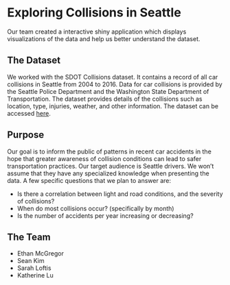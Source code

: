 # Exploring Collisions in Seattle
Our team created a interactive shiny application which displays visualizations of the data and help us better understand the dataset.

## The Dataset
We worked with the SDOT Collisions dataset. It contains a record of all car collisions in Seattle from 2004 to 2016. Data for car collisions is provided by the Seattle Police Department and the Washington State Department of Transportation. The dataset provides details of the collisions such as location, type, injuries, weather, and other information. The dataset can be accessed [here](https://data.seattle.gov/Transportation/SDOT-Collisions/v7k9-7dn4).

## Purpose
Our goal is to inform the public of patterns in recent car accidents in the hope that greater awareness of collision conditions can lead to safer transportation practices. Our target audience is Seattle drivers. We won’t assume that they have any specialized knowledge when presenting the data. A few specific questions that we plan to answer are:
* Is there a correlation between light and road conditions, and the severity of collisions?
* When do most collisions occur? (specifically by month)  
* Is the number of accidents per year increasing or decreasing?

## The Team
* Ethan McGregor
* Sean Kim
* Sarah Loftis
* Katherine Lu
